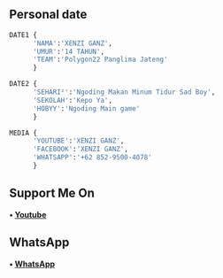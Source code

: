 ## Personal date
```python
DATE1 {
      'NAMA':'XENZI GANZ',
      'UMUR':'14 TAHUN',
      'TEAM':'Polygon22 Panglima Jateng'
      }

DATE2 {
      'SEHARI²':'Ngoding Makan Minum Tidur Sad Boy',
      'SEKOLAH':'Kepo Ya',
      'HOBYY':'Ngoding Main game'
      }

MEDIA {
      'YOUTUBE':'XENZI GANZ',
      'FACEBOOK':'XENZI GANZ',
      'WHATSAPP':'+62 852-9500-4078'
      }
```

## Support Me On
<b>• [Youtube](https://youtube.com/channel/UC7ygjAbDjuiN76PqOlJm40A)</b>
</br>
## WhatsApp
<b>• [WhatsApp](https://api.whatsapp.com/send?phone=+62852-9500-4078&text=Assalamualaikum)</b>
<br>
